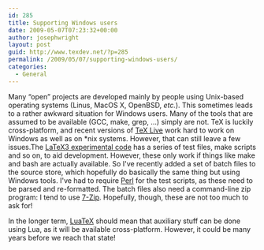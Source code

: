 ```yaml
---
id: 285
title: Supporting Windows users
date: 2009-05-07T07:23:32+00:00
author: josephwright
layout: post
guid: http://www.texdev.net/?p=285
permalink: /2009/05/07/supporting-windows-users/
categories:
  - General
---
```

Many “open” projects are developed mainly by people using Unix-based operating systems (Linus, MacOS X, OpenBSD, _etc._). This sometimes leads to a rather awkward situation for Windows users. Many of the tools that are assumed to be available (GCC, make, grep, …) simply are not. TeX is luckily cross-platform, and recent versions of [TeX Live](http://www.tug.org/texlive) work hard to work on Windows as well as on *nix systems. However, that can still leave a few issues.The [LaTeX3 experimental code](http://www.latex-project.org/code.html) has a series of test files, make scripts and so on, to aid development. However, these only work if things like make and bash are actually available. So I've recently added a set of batch files to the source store, which hopefully do basically the same thing but using Windows tools. I've had to require [Perl](http://www.perl.org) for the test scripts, as these need to be parsed and re-formatted. The batch files also need a command-line zip program: I tend to use [7-Zip](http://www.7zip.org). Hopefully, though, these are not too much to ask for!

In the longer term, [LuaTeX](http://www.luatex.org) should mean that auxiliary stuff can be done using Lua, as it will be available cross-platform. However, it could be many years before we reach that state!

